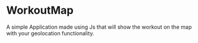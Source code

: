 # WorkoutMap
A simple Application made using Js that will show the workout on the map with your geolocation functionality.
